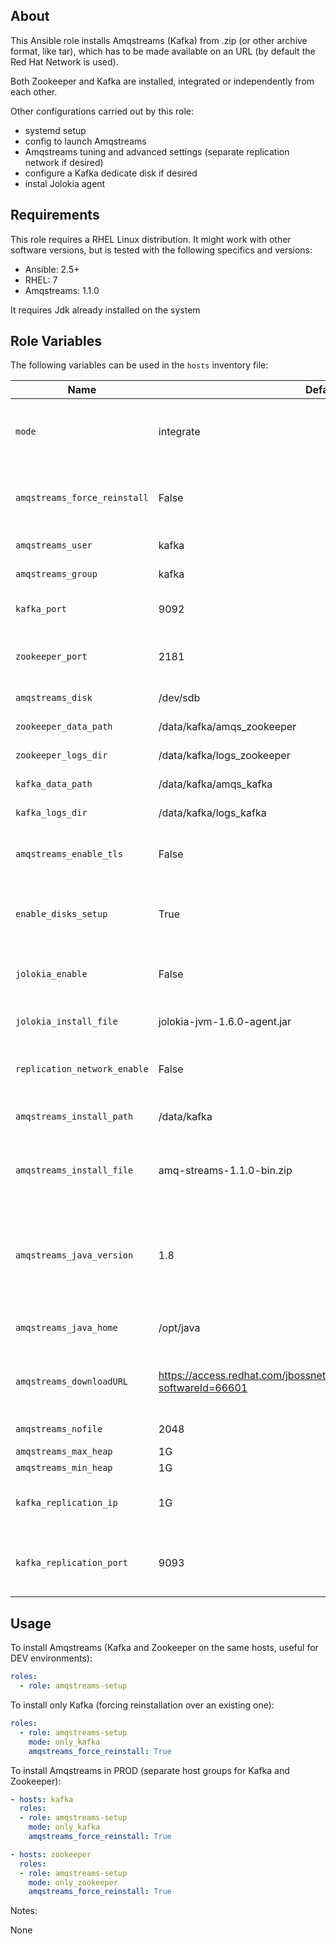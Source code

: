 ## About

This Ansible role installs Amqstreams (Kafka) from .zip (or other archive format, like tar), which has to be made available on an URL (by default the Red Hat Network is used).

Both Zookeeper and Kafka are installed, integrated or independently from each other.

Other configurations carried out by this role:
- systemd setup
- config to launch Amqstreams
- Amqstreams tuning and advanced settings (separate replication network if desired)
- configure a Kafka dedicate disk if desired
- instal Jolokia agent


## Requirements

This role requires a RHEL Linux distribution. It might work with other software versions,
but is tested with the following specifics and versions:

* Ansible: 2.5+
* RHEL: 7
* Amqstreams: 1.1.0

It requires Jdk already installed on the system


## **Role Variables**

The following variables can be used in the `hosts` inventory file:


| Name           | Default Value | Description                        |
| -------------- | ------------- | -----------------------------------|
| `mode` | integrate | The action to be executed, possible values: <only_kafka|only_zookeeper|integrate> |
| `amqstreams_force_reinstall` | False | Whether to force the reinstallation over an existing one |
| `amqstreams_user` | kafka | Amqstreams user |
| `amqstreams_group` | kafka | Amqstreams group |
| `kafka_port` | 9092 | listening port of the Kafka service |
| `zookeeper_port` | 2181 | listening port of the Zookeeper service |
| `amqstreams_disk` | /dev/sdb | Disk to use for Kafka |
| `zookeeper_data_path` | /data/kafka/amqs_zookeeper | Zookeeper data path |
| `zookeeper_logs_dir` | /data/kafka/logs_zookeeper | Zookeeper logs path |
| `kafka_data_path` | /data/kafka/amqs_kafka | Kafka data path |
| `kafka_logs_dir` | /data/kafka/logs_kafka | Kafka logs path |
| `amqstreams_enable_tls` | False | Enable intracluster TLS communication |
| `enable_disks_setup` | True | Set to False if not using a dedicated disk (as best practice) |
| `jolokia_enable` | False | Enable installation of the Jolokia agent |
| `jolokia_install_file` | jolokia-jvm-1.6.0-agent.jar | Installation file for jolokia agent |
| `replication_network_enable` | False | Enable separate replication network |
| `amqstreams_install_path` | /data/kafka | Target installation path |
| `amqstreams_install_file` | amq-streams-1.1.0-bin.zip | Installation file (change the default value if renaming the Red Hat file) |
| `amqstreams_java_version` | 1.8 | Java version for the pre-check carried out by the role, must be already present on the host |
| `amqstreams_java_home` | /opt/java | Java Home path to be used|
| `amqstreams_downloadURL` | https://access.redhat.com/jbossnetwork/restricted/softwareDownload.html?softwareId=66601 | URL from where the Amqstreams .zip file can be downloaded |
| `amqstreams_nofile` | 2048 | nofiles for Amqstreams |
| `amqstreams_max_heap` | 1G | max heap |
| `amqstreams_min_heap` | 1G | min heap |
| `kafka_replication_ip` | 1G | if enabled, separate IP for the replication network |
| `kafka_replication_port` | 9093 | if enabled, separate port for the replication network |


## Usage

To install Amqstreams (Kafka and Zookeeper on the same hosts, useful for DEV environments):

```yml
roles:
  - role: amqstreams-setup
```

To install only Kafka (forcing reinstallation over an existing one):

```yml
roles:
  - role: amqstreams-setup
    mode: only_kafka
    amqstreams_force_reinstall: True
```

To install Amqstreams in PROD (separate host groups for Kafka and Zookeeper):

```yml
- hosts: kafka
  roles:
  - role: amqstreams-setup
    mode: only_kafka
    amqstreams_force_reinstall: True

- hosts: zookeeper
  roles:
  - role: amqstreams-setup
    mode: only_zookeeper
    amqstreams_force_reinstall: True
```

Notes:

None
